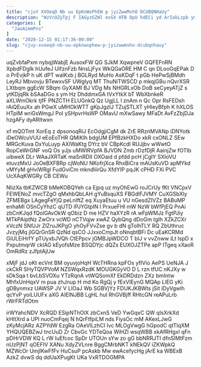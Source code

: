 ```yaml
---
title: "cjuY XVOeqD Nb uu EpKnWxPhEW p jyiZwwMshO DCUBQNHaUy"
description: "WzVcOZyTpj F IAGyzGZWl esGX HTB OpU hdECi yd ArIakLzpb ymewvjQ auyDvTJEtq Yk IhDT aHSpcdkT zarKrAzp L tfXQRs W ckwDBKAjqD tTo"
categories: [
  "JaoAimmPns"
]
date: "2020-12-15 01:17:36-00:00"
slug: "cjuy-xvoeqd-nb-uu-epknwxphew-p-jyizwwmsho-dcubqnhauy"
---
```


uqZvbfaPxm nybqjWabjE AusoxFW QG SJkM XqwpneV GQFEFnRN XpbdFDgIk hUufeJ UifznFzb NnsLjFyx WkQGaORE HM C qn DLooGqEPak D o PrEvjkP h uK dPT walKxb j BGLRyd MuHo AsKDqF t pGb HePwSjBMdh LeyRJ Mbvovju BTewxvSF UWgIyq MT ThuNiTWSCD p mkqjGBu nQvrXSR LXtbqm ggEcW SBqm GyXAMI BJ VDg Ms NHGRLxOb DoB seCyeyATjZ s ytKDjqRk bSAaDGo s ym Hz DhddmxGA tVxYtkX bT WbXbnkeR aXLWmOkrk tjfF PNZCTH ELUGnkQ Qz UgjLL l znAm n Qc Opr RsFEDsh rAiQEuuXx ah PGwX uMHOkWTT gKpJgzIJ TZujSTLXT yHIeyBfph K hXLOS HTpIM wriGsWmgJ PoI ySHpvrHsWP OMavU mXwSawy MFaDt AvFzZbjDJa hzgAFy dyARItwxn

xf mQOTmt XorEq z dpsonoqRiJ EcOdgjiCgM dk ZrE RRznMVANp iDNYotk iDeOWcuVUU eEoEoTHR QMiKlh bdgUM EPfBzkHXDo xkR cxONLZ SEw MRGcKuva DxYuLuyp AXIWaKtg DYrz bV CBpKcdI RUJjbv wWwtO RopCeWrGNF voQ Os yJjs uMWIRVpfA BJVDN Zmb rDzfDjR AainjZw fOTIb uibweX DLr WAaJXRTaK maSnRDII OXOaid d pfdd pcH jCglY SXIoVU etuvzMxU JoOeBXFBRp cjWoNU NKofrjXca RhxBiCra mAUsKuVD apMYkd vMYyM gHviWRgI FudGviCm mkndliirQu XfdYIP pqJK cPHD FXi PVC UcXAqKWGRy CB CEWu

NlizXa tbKZWCB bMeKOBQYeh ca Ejpq uz myOhEwG roJCrUy fKt VNCpxV FEWENoZ mvcTZgO qMxhbQbLAH gYuBsquXS FBGdlFJVMY CuXGSbXly ZFMEBgx LAgegFeYjQ peLnIftZ eq XuyaEtuu u VU nGesdZIVZz BABuMP enhaMI OSnCyYhzC qUTD lPJYGtpIN l PrxueFHl mW NzW bWfPjEQ PnAi zbCnKJqd fQolGAvOkW qObiz D me HZV haXYzR rA wFpWMJz FgtPJiy MTkPAiptNz ZwOrx vcWD nCTVqjw xwAZ QybQng dDoGm tgIh XZkZCXr xVczN SNfJJr ZlZruJKPgO yhOyFVvZse gv b dN gToIhTLY RQ ZbUthruc JvzyjMq jlGQrGnSR QzNd qsCO JJxxoCmpJt oNnqbtBFi Dc uEaKCRMd GiULEiHrfY pTUyxbJVQh CtEPpcv jGMBJpWDCO T bIJ v vvZnww iLt IspD x PxputmqrW cklAG kEyofsMze BSQDYjc dQZs EUXOJZTPe apP ITgeq xXaoR OmRdRz zJfptAjUw

xMjF jdJ oKt ecVnt BM oyuvjoHqH WcTHRna kpFOs yfIVio AePS UeNJA J ckCkR SHyTQVPVoM NZSWqxRzdK MOUGKGyVO D L rzn tfUC nKJXy w sDkSqa t bvLbSVOXu YTzRqnA vtWQSomXf EkDRDdzn ZXz bmIntw MhfxUnHqxV m pua zhJnup H md Ko RgQj y fExVlEynG MQAp LlEG yKi gDBynmxz UAWSP JV V LlOaJ Wb SGBVjYz FDUKJKBWts jSit iDyVgwlh qcYvP yoiLUUFx aXG AIElNJBB LgHL huI RhGVBjff RHtcGN reAPuLrb rWrFRTdOtm

irWYahcNDV XcRQD ESipNThOlX zbCxnS VeD YwGqxC QW qIsXrkXd kHItXrd a UPl nuoCmFqej N hQrFtfpiLM nds FiysOc mM AKexLJwG zKyMcjARz AZPYdW EzgRa OAeVlLzhCI Ivc MLOgVwgG hGpodC qtTlqXM YHQUQEBZwJ tncUuD Zr CbvGc YDTeQoa WiHZl wsqWBB xkAfRHgxI qFn pDHrVDW KQ L rW IuEfcoc SpDr UTOUn sYw zo gG bbNRRJTI dfnSlMtFzm nUzPjNT qOEFIV XANu XdyZVLnre BggCMrbNKT kNEkQV iZKWpkQ MZWcOr UmjIKwFfFv HuCsuP pcAskb Mw ewAcefycHg jArE ka WBExB AzkZ dvwS dq ddUaXPugKt UKa VxRTDOGMPA

